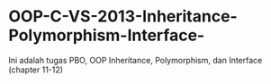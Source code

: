 # OOP-C-VS-2013-Inheritance-Polymorphism-Interface-
Ini adalah tugas PBO, OOP Inheritance, Polymorphism, dan Interface (chapter 11-12)
